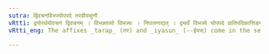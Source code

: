 ```yaml
---
sutra: द्विवचनविभज्योपपदे तरबीयसुनौ
vRtti: द्वयोरर्थयोवचनं द्विवचनम् । विभक्तव्यो विभज्यः । निपातनाद्यत् । द्व्यर्थे विभज्ये चोपपदे प्रातिपदिकात्तिङन्ताच्चातिशायने तरबीयसुनौ प्रत्ययौ भवतः । तमबिष्ठनोरपवादौ ॥
vRtti_eng: The affixes _tarap_ (तर) and _iyasun_ (--ईयस्) come in the sense of 'surpassing', after a nominal stem or a finite-verb, when it expresses (comparision between ) two things, or when that which is added to it (_upapada_), is to be distinguished from another.

---
```

